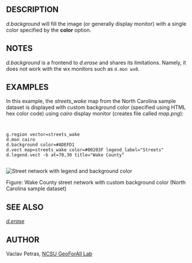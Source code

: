 
## DESCRIPTION

*d.background* will fill the image (or generally display monitor)
with a single color specified by the **color** option.

## NOTES

*d.background* is a frontend to *d.erase* and shares its limitations.
Namely, it does not work with the wx monitors such as `d.mon wx0`.

## EXAMPLES

In this example, the *streets\_wake* map from the North Carolina sample
dataset is displayed with custom background color (specified using HTML hex color code)
using *cairo* display monitor (creates file called *map.png*):

```


g.region vector=streets_wake
d.mon cairo
d.background color=#ADEFD1
d.vect map=streets_wake color=#00203F legend_label="Streets"
d.legend.vect -b at=70,30 title="Wake County"


```

![Street network with legend and background color](d_background.png)

Figure: Wake County street network with custom background color (North Carolina sample dataset)

## SEE ALSO

*[d.erase](d.erase.html)*

## AUTHOR

Vaclav Petras, [NCSU GeoForAll Lab](https://geospatial.ncsu.edu/geoforall/)

